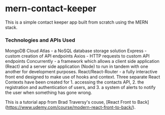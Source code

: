 # mern-contact-keeper
This is a simple contact keeper app built from scratch using the MERN stack. 

### Technologies and APIs Used

MongoDB Cloud Atlas - a NoSQL database storage solution
Express - custom creation of API endpoints
Axios - HTTP requests to custom API endpoints
Concurrently - a framework which allows a client side application (React) and a server side application (Node) to run in tandem with one another for development purposes. 
React/React-Router - a fully interactive front end designed to make use of hooks and context. Three separate React Contexts have been created for 1. accessing the contacts API, 2. the registration and authentication of users, and 3. a system of alerts to notify the user when something has gone wrong. 

This is a tutorial app from Brad Traversy's couse, [React Front to Back] (https://www.udemy.com/course/modern-react-front-to-back/). 




